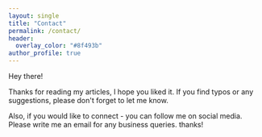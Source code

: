 ```yaml
---
layout: single
title: "Contact"
permalink: /contact/
header:
  overlay_color: "#8f493b"
author_profile: true
---
```


Hey there!

Thanks for reading my articles, I hope you liked it. If you find typos or any suggestions, please don't forget to let me know.

Also, if you would like to connect - you can follow me on social media. Please write me an email for any business queries. thanks!
